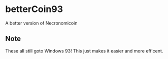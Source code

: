 # betterCoin93
A better version of Necronomicoin
## Note
These all still goto Windows 93! This just makes it easier and more efficent.
